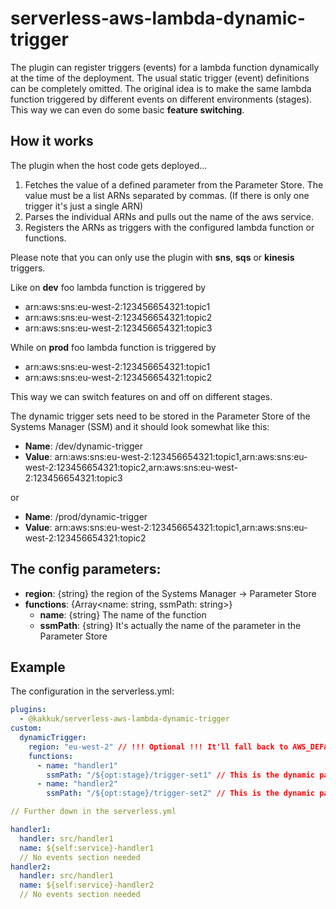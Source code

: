 # serverless-aws-lambda-dynamic-trigger

The plugin can register triggers (events) for a lambda function dynamically at the time of the deployment.
The usual static trigger (event) definitions can be completely omitted.
The original idea is to make the same lambda function triggered by different events on different environments (stages).
This way we can even do some basic **feature switching**.

## How it works
The plugin when the host code gets deployed...
1. Fetches the value of a defined parameter from the Parameter Store. The value must be a list ARNs separated by commas. (If there is only one trigger it's just a single ARN)
2. Parses the individual ARNs and pulls out the name of the aws service.
3. Registers the ARNs as triggers with the configured lambda function or functions.

Please note that you can only use the plugin with **sns**, **sqs** or **kinesis** triggers.

Like on **dev** foo lambda function is triggered by
- arn:aws:sns:eu-west-2:123456654321:topic1
- arn:aws:sns:eu-west-2:123456654321:topic2
- arn:aws:sns:eu-west-2:123456654321:topic3

While on **prod** foo lambda function is triggered by
- arn:aws:sns:eu-west-2:123456654321:topic1
- arn:aws:sns:eu-west-2:123456654321:topic2

This way we can switch features on and off on different stages.

The dynamic trigger sets need to be stored in the Parameter Store of the Systems Manager (SSM) and it should look somewhat like this:

- **Name**: /dev/dynamic-trigger
- **Value**: arn:aws:sns:eu-west-2:123456654321:topic1,arn:aws:sns:eu-west-2:123456654321:topic2,arn:aws:sns:eu-west-2:123456654321:topic3

or

- **Name**: /prod/dynamic-trigger
- **Value**: arn:aws:sns:eu-west-2:123456654321:topic1,arn:aws:sns:eu-west-2:123456654321:topic2

## The config parameters:
- **region**: {string} the region of the Systems Manager -> Parameter Store
- **functions**: {Array<name: string, ssmPath: string>}
  - **name**: {string} The name of the function
  - **ssmPath**: {string} It's actually the name of the parameter in the Parameter Store

## Example
The configuration in the serverless.yml:
```yml
plugins:
  - @kakkuk/serverless-aws-lambda-dynamic-trigger
custom:
  dynamicTrigger:
    region: "eu-west-2" // !!! Optional !!! It'll fall back to AWS_DEFAULT_REGION if it's not set
    functions:
      - name: "handler1"
        ssmPath: "/${opt:stage}/trigger-set1" // This is the dynamic part :)
      - name: "handler2"
        ssmPath: "/${opt:stage}/trigger-set2" // This is the dynamic part :)

// Further down in the serverless.yml

handler1:
  handler: src/handler1
  name: ${self:service}-handler1
  // No events section needed
handler2:
  handler: src/handler1
  name: ${self:service}-handler2
  // No events section needed
```